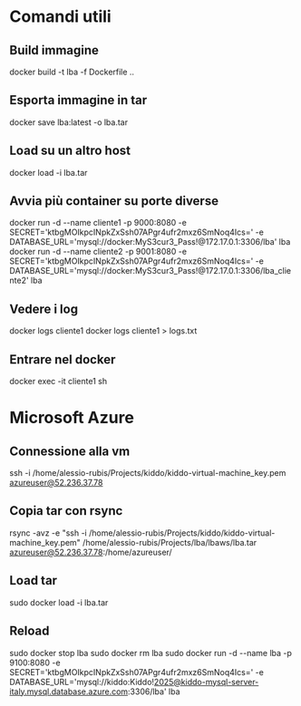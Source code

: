 # Comandi utili

## Build immagine
docker build -t lba -f Dockerfile ..

## Esporta immagine in tar
docker save lba:latest -o lba.tar

## Load su un altro host
docker load -i lba.tar

## Avvia più container su porte diverse
docker run -d --name cliente1 -p 9000:8080 -e SECRET='ktbgMOIkpcINpkZxSsh07APgr4ufr2mxz6SmNoq4Ics=' -e DATABASE_URL='mysql://docker:MyS3cur3_Pass!@172.17.0.1:3306/lba' lba
docker run -d --name cliente2 -p 9001:8080 -e SECRET='ktbgMOIkpcINpkZxSsh07APgr4ufr2mxz6SmNoq4Ics=' -e DATABASE_URL='mysql://docker:MyS3cur3_Pass!@172.17.0.1:3306/lba_cliente2' lba

## Vedere i log
docker logs cliente1
docker logs cliente1 > logs.txt

## Entrare nel docker
docker exec -it cliente1 sh

# Microsoft Azure

## Connessione alla vm
ssh -i /home/alessio-rubis/Projects/kiddo/kiddo-virtual-machine_key.pem azureuser@52.236.37.78

## Copia tar con rsync
rsync -avz -e "ssh -i /home/alessio-rubis/Projects/kiddo/kiddo-virtual-machine_key.pem" /home/alessio-rubis/Projects/lba/lbaws/lba.tar azureuser@52.236.37.78:/home/azureuser/

## Load tar
sudo docker load -i lba.tar

## Reload
sudo docker stop lba
sudo docker rm lba
sudo docker run -d --name lba -p 9100:8080 -e SECRET='ktbgMOIkpcINpkZxSsh07APgr4ufr2mxz6SmNoq4Ics=' -e DATABASE_URL='mysql://kiddo:Kiddo!2025@kiddo-mysql-server-italy.mysql.database.azure.com:3306/lba' lba
